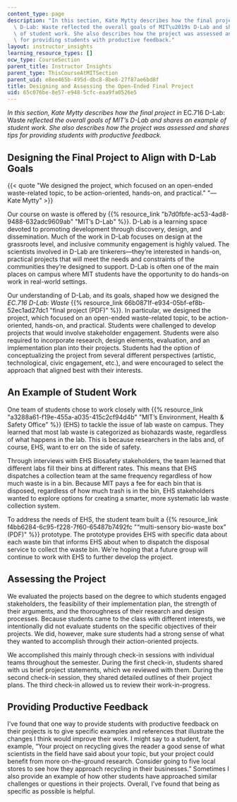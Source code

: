 ```yaml
---
content_type: page
description: "In this section, Kate Mytty describes how the final project in EC.716\
  \ D-Lab: Waste reflected the overall goals of MIT\u2019s D-Lab and shares an example\
  \ of student work. She also describes how the project was assessed and shares tips\
  \ for providing students with productive feedback."
layout: instructor_insights
learning_resource_types: []
ocw_type: CourseSection
parent_title: Instructor Insights
parent_type: ThisCourseAtMITSection
parent_uid: e8ee465b-495d-dbc8-8be8-27f87ae6bd8f
title: Designing and Assessing the Open-Ended Final Project
uid: 65c076be-8e57-e948-5cfc-eaa9fa0526e5
---
```


_In this section, Kate Mytty describes how the final project in_ EC.716 D-Lab: Waste _reflected the overall goals of MIT’s D-Lab and shares an example of student work. She also describes how the project was assessed and shares tips for providing students with productive feedback._

Designing the Final Project to Align with D-Lab Goals
-----------------------------------------------------

{{< quote "We designed the project, which focused on an open-ended waste-related topic, to be action-oriented, hands-on, and practical." "— Kate Mytty" >}}

Our course on waste is offered by {{% resource_link "b7d0fbfe-ac53-4ad8-9488-632adc9609ab" "MIT’s D-Lab" %}}. D-Lab is a learning space devoted to promoting development through discovery, design, and dissemination. Much of the work in D-Lab focuses on design at the grassroots level, and inclusive community engagement is highly valued. The scientists involved in D-Lab are tinkerers—they’re interested in hands-on, practical projects that will meet the needs and constraints of the communities they’re designed to support. D-Lab is often one of the main places on campus where MIT students have the opportunity to do hands-on work in real-world settings.

Our understanding of D-Lab, and its goals, shaped how we designed the _EC.716 D-Lab: Waste_ {{% resource_link 66b0871f-e934-05bf-ef8b-52ec1ad27dc1 "final project (PDF)" %}}. In particular, we designed the project, which focused on an open-ended waste-related topic, to be action-oriented, hands-on, and practical. Students were challenged to develop projects that would involve stakeholder engagement. Students were also required to incorporate research, design elements, evaluation, and an implementation plan into their projects. Students had the option of conceptualizing the project from several different perspectives (artistic, technological, civic engagement, etc.), and were encouraged to select the approach that aligned best with their interests.

An Example of Student Work
--------------------------

One team of students chose to work closely with {{% resource_link "a3288a61-f19e-455a-a035-415c2cf94d4b" "MIT’s Environment, Health & Safety Office" %}} (EHS) to tackle the issue of lab waste on campus. They learned that most lab waste is categorized as biohazards waste, regardless of what happens in the lab. This is because researchers in the labs and, of course, EHS, want to err on the side of safety.

Through interviews with EHS Biosafety stakeholders, the team learned that different labs fill their bins at different rates. This means that EHS dispatches a collection team at the same frequency regardless of how much waste is in a bin. Because MIT pays a fee for each bin that is disposed, regardless of how much trash is in the bin, EHS stakeholders wanted to explore options for creating a smarter, more systematic lab waste collection system.

To address the needs of EHS, the student team built a {{% resource_link f4bb6284-6c95-f228-7f60-65487b7492fc "“multi-sensory bio-waste box” (PDF)" %}} prototype. The prototype provides EHS with specific data about each waste bin that informs EHS about when to dispatch the disposal service to collect the waste bin. We're hoping that a future group will continue to work with EHS to further develop the project.

Assessing the Project
---------------------

We evaluated the projects based on the degree to which students engaged stakeholders, the feasibility of their implementation plan, the strength of their arguments, and the thoroughness of their research and design processes. Because students came to the class with different interests, we intentionally did not evaluate students on the specific objectives of their projects. We did, however, make sure students had a strong sense of what they wanted to accomplish through their action-oriented projects.

We accomplished this mainly through check-in sessions with individual teams throughout the semester. During the first check-in, students shared with us brief project statements, which we reviewed with them. During the second check-in session, they shared detailed outlines of their project plans. The third check-in allowed us to review their work-in-progress.

Providing Productive Feedback
-----------------------------

I’ve found that one way to provide students with productive feedback on their projects is to give specific examples and references that illustrate the changes I think would improve their work. I might say to a student, for example, “Your project on recycling gives the reader a good sense of what scientists in the field have said about your topic, but your project could benefit from more on-the-ground research. Consider going to five local stores to see how they approach recycling in their businesses.” Sometimes I also provide an example of how other students have approached similar challenges or questions in their projects. Overall, I’ve found that being as specific as possible is helpful.